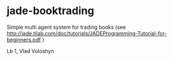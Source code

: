 # jade-booktrading
Simple multi agent system for trading books (see http://jade.tilab.com/doc/tutorials/JADEProgramming-Tutorial-for-beginners.pdf )

Lb 1, Vlad Voloshyn
